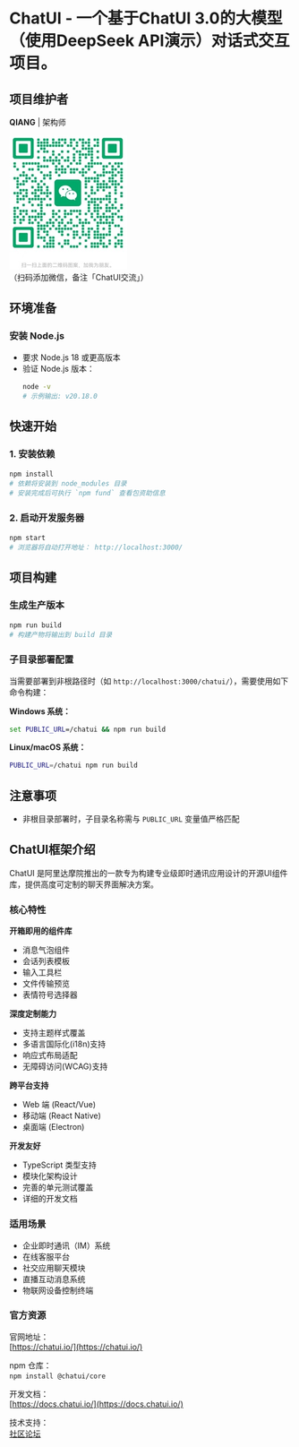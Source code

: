# ChatUI - 一个基于ChatUI 3.0的大模型（使用DeepSeek API演示）对话式交互项目。

## 项目维护者

**QIANG**  | 架构师

![WeChat QR Code](https://github.com/iamqiang/ChatUIMobile/blob/main/public/qrcode.jpg?raw=true)  
（扫码添加微信，备注「ChatUI交流」）

## 环境准备

### 安装 Node.js
- 要求 Node.js 18 或更高版本
- 验证 Node.js 版本：
  ```bash
  node -v
  # 示例输出: v20.18.0
  ```

## 快速开始

### 1. 安装依赖
```bash
npm install
# 依赖将安装到 node_modules 目录
# 安装完成后可执行 `npm fund` 查看包资助信息
```

### 2. 启动开发服务器
```bash
npm start
# 浏览器将自动打开地址： http://localhost:3000/
```

## 项目构建

### 生成生产版本
```bash
npm run build
# 构建产物将输出到 build 目录
```

### 子目录部署配置
当需要部署到非根路径时（如 `http://localhost:3000/chatui/`），需要使用如下命令构建：

**Windows 系统：**
```cmd
set PUBLIC_URL=/chatui && npm run build
```

**Linux/macOS 系统：**
```bash
PUBLIC_URL=/chatui npm run build
```

## 注意事项
- 非根目录部署时，子目录名称需与 `PUBLIC_URL` 变量值严格匹配

## ChatUI框架介绍

ChatUI 是阿里达摩院推出的一款专为构建专业级即时通讯应用设计的开源UI组件库，提供高度可定制的聊天界面解决方案。

### 核心特性

**开箱即用的组件库**
- 消息气泡组件
- 会话列表模板
- 输入工具栏
- 文件传输预览
- 表情符号选择器

**深度定制能力**
- 支持主题样式覆盖
- 多语言国际化(i18n)支持
- 响应式布局适配
- 无障碍访问(WCAG)支持

**跨平台支持**
- Web 端 (React/Vue)
- 移动端 (React Native)
- 桌面端 (Electron)

**开发友好**
- TypeScript 类型支持
- 模块化架构设计
- 完善的单元测试覆盖
- 详细的开发文档

### 适用场景

- 企业即时通讯（IM）系统
- 在线客服平台
- 社交应用聊天模块
- 直播互动消息系统
- 物联网设备控制终端

### 官方资源

官网地址：  
[https://chatui.io/](https://chatui.io/)

npm 仓库：  
`npm install @chatui/core`

开发文档：  
[https://docs.chatui.io/](https://docs.chatui.io/)

技术支持：  
[社区论坛](https://forum.chatui.io/) 
